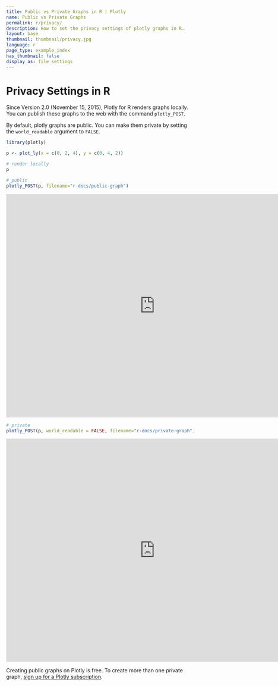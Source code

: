 ```yaml
---
title: Public vs Private Graphs in R | Plotly
name: Public vs Private Graphs
permalink: r/privacy/
description: How to set the privacy settings of plotly graphs in R.
layout: base
thumbnail: thumbnail/privacy.jpg
language: r
page_type: example_index
has_thumbnail: false
display_as: file_settings
---
```


# Privacy Settings in R

Since Version 2.0 (November 15, 2015), Plotly for R renders graphs locally.
You can publish these graphs to the web with the command `plotly_POST`.

By default, plotly graphs are public.
You can make them private by setting the `world_readable` argument to `FALSE`.


```r
library(plotly)

p <- plot_ly(x = c(0, 2, 4), y = c(0, 4, 2))

# render locally
p
```

```r
# public
plotly_POST(p, filename="r-docs/public-graph")
```

<iframe height="600" id="igraph" scrolling="no" seamless="seamless" src="https://plot.ly/~RPlotBot/519.embed" width="800" frameBorder="0"></iframe>

```r
# private
plotly_POST(p, world_readable = FALSE, filename="r-docs/private-graph")
```

<iframe height="600" id="igraph" scrolling="no" seamless="seamless" src="https://plot.ly/~RPlotBot/521.embed" width="800" frameBorder="0"></iframe>

Creating public graphs on Plotly is free. To create more than one private graph, [sign up for a Plotly subscription](https://plot.ly/products/cloud/).
